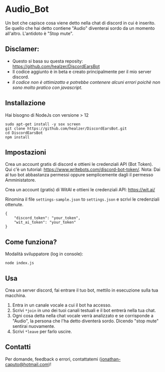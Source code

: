 # Audio_Bot
Un bot che capisce cosa viene detto nella chat di discord in cui è inserito. Se quello che hai detto contiene "Audio" diventerai sordo da un momento all'altro. L'antidoto è "Stop mute".

## Disclamer:
- Questo si basa su questa reposity: https://github.com/healzer/DiscordEarsBot
- Il codice aggiunto è in beta e creato principalmente per il mio server discord.
- *Il codice non è ottimizatto e potrebbe contenere alcuni errori poichè non sono molto pratico con javascript.*

## Installazione
Hai bisogno di NodeJs con versione > 12
```
sudo apt-get install -y sox screen
git clone https://github.com/healzer/DiscordEarsBot.git
cd DiscordEarsBot
npm install
```

## Impostazioni
Crea un account gratis di discord e ottieni le credenziali API (Bot Token). Qui c'è un tutorial: https://www.writebots.com/discord-bot-token/.
Nota: Dai al tuo bot abbastanza permessi oppure semplicemente dagli il permesso Amministatore.

Crea un account (gratis) di WitAI e ottieni le credenziali API: https://wit.ai/

Rinomina il file `settings-sample.json` to `settings.json` e scrivi le credenziali ottenute.
```
{
    "discord_token": "your_token",
    "wit_ai_token": "your_token"
}
```

## Come funziona?

Modalità sviluppatore (log in console):
```
node index.js
```

## Usa
Crea un server discord, fai entrare il tuo bot, mettilo in esecuzione sulla tua macchina.

1. Entra in un canale vocale a cui il bot ha accesso.
2. Scrivi `*join` in uno dei tuoi canali testuali e il bot entrerà nella tua chat.
3. Ogni cosa detta nella chat vocale verrà analizzato e se corrisponde a "Audio", la persona che l'ha detto diventerà sordo. Dicendo "stop mute" sentirai nuovamente.
4. Scrivi `*leave` per farlo uscire.

## Contatti
Per domande, feedback o errori, contattatemi (jonathan-caputo@hotmail.com)!
